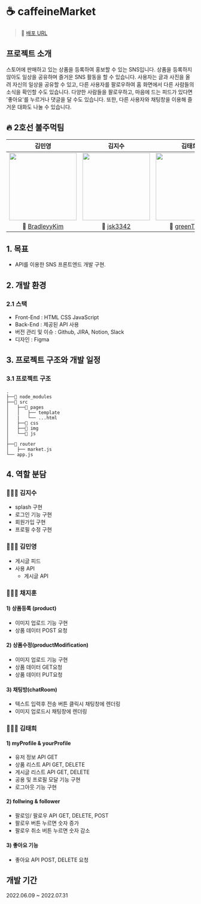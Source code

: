 # ☕️ caffeineMarket

> 🧷 <a href="https://secondlinefirefist.github.io/caffeineMarket/src/pages/socialLogin.html">배포 URL</a>

## **프로젝트 소개**

스토어에 판매하고 있는 상품을 등록하여 홍보할 수 있는 SNS입니다.
상품을 등록하지 않아도 일상을 공유하며 즐거운 SNS 활동을 할 수 있습니다.
사용자는 글과 사진을 올려 자신의 일상을 공유할 수 있고,
다른 사용자를 팔로우하여 홈 화면에서 다른 사람들의 소식을 확인할 수도 있습니다.
다양한 사람들을 팔로우하고, 마음에 드는 피드가 있다면 '좋아요'를 누르거나 댓글을 달 수도 있습니다.
또한, 다른 사용자와 채팅창을 이용해 즐거운 대화도 나눌 수 있습니다.

## :fire: 2호선 불주먹팀

|김민영|김지수|김태희|채지훈|
|:-----------:|:-----------:|:-----------:|:-----------:|
| <img width="180px" src="https://user-images.githubusercontent.com/101693495/180898054-cf7cbf5c-0476-402b-b7bd-a088ffd6d126.jpg">| <img width="180px" src="https://user-images.githubusercontent.com/101693495/180899475-794fd51c-cef7-4154-b452-aeda89dd6f09.png"> | <img width="180px" src="https://user-images.githubusercontent.com/101693495/180899712-35607b00-3b6f-408d-8f7f-568a60072be9.jpg"> |<img width="180px" src="https://user-images.githubusercontent.com/101693495/180897571-3f123fcb-517b-4c82-83be-af644a98c973.jpg">|
|🔗 <a href="https://github.com/BradleyyKim">BradleyyKim</a>|🔗 <a href= "https://github.com/jsk3342">jsk3342</a>|🔗 <a href="https://github.com/greenT-Hee">greenT-Hee</a>|<a href ="https://github.com/jihoon-chae">🔗 jihoon-chae</a>|



## 1. 목표
- API를 이용한 SNS 프론트엔드 개발 구현.


## 2. 개발 환경 

### 2.1 스택
* Front-End : HTML CSS JavaScript
* Back-End : 제공된 API 사용
* 버전 관리 및 이슈 : Github, JIRA, Notion, Slack
* 디자인 : Figma

## 3. 프로젝트 구조와 개발 일정
### 3.1 프로젝트 구조
```
.
├──📁 node_modules
├──📁 src
│   ├──📁 pages
│   │   ├── template
│   |   └── ...html
│   ├──📁 css
│   ├──📁 img
│   └──📁 js
│      
├──📁 router
│   ├── market.js
└── app.js
```

## 4. 역할 분담

### 👨🏻‍🚒 김지수
- splash 구현
- 로그인 기능 구현
- 회원가입 구현
- 프로필 수정 구현

### 👨🏻‍🚒 김민영
- 게시글 피드
- 사용 API
   - 게시글 API

### 👨🏻‍🚒 채지훈
#### 1) 상품등록 (product)

- 이미지 업로드 기능 구현
- 상품 데이터 POST 요청

#### 2) 상품수정(productModification)

- 이미지 업로드 기능 구현
- 상품 데이터 GET요청
- 상품 데이터 PUT요청

#### 3) 채팅방(chatRoom) 

- 텍스트 입력후 전송 버튼 클릭시 채팅창에 렌더링
- 이미지 업로드시 채팅창에 렌더링

### 👷🏻‍♀️ 김태희
#### 1)  myProfile & yourProfile 
- 유저 정보 API GET 
- 상품 리스트 API GET, DELETE
- 게시글 리스트 API GET, DELETE
- 공용 및 프로필 모달  기능 구현
- 로그아웃 기능 구현

#### 2) follwing & follower
- 팔로잉/ 팔로우 API GET, DELETE, POST
- 팔로우 버튼 누르면 숫자 증가  
- 팔로우 취소 버튼 누르면 숫자 감소

#### 3) 좋아요 기능 
- 좋아요 API POST, DELETE 요청

## 개발 기간
2022.06.09 ~ 2022.07.31
